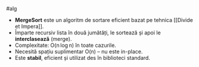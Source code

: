 #alg
- **MergeSort** este un algoritm de sortare eficient bazat pe tehnica [[Divide et Impera]].
- Împarte recursiv lista în două jumătăți, le sortează și apoi le **interclasează** (merge).
- Complexitate: O(n log n) în toate cazurile.
- Necesită spațiu suplimentar O(n) – nu este in-place.
- Este **stabil**, eficient și utilizat des în biblioteci standard.

